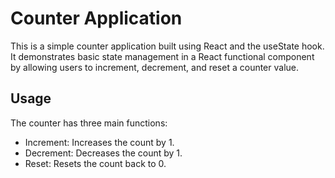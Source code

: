 # Counter Application

This is a simple counter application built using React and the useState hook. It demonstrates basic state management in a React functional component by allowing users to increment, decrement, and reset a counter value.

## Usage
The counter has three main functions:
- Increment: Increases the count by 1.
- Decrement: Decreases the count by 1.
- Reset: Resets the count back to 0.
